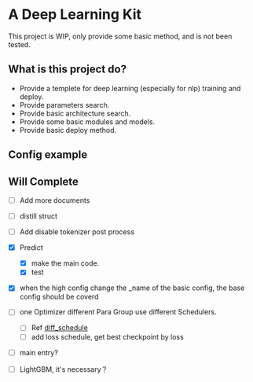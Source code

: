 # A Deep Learning Kit

This project is WIP, only provide some basic method, and is not been tested.

## What is this project do?

* Provide a templete for deep learning (especially for nlp) training and deploy.
* Provide parameters search.
* Provide basic architecture search.
* Provide some basic modules and models.
* Provide basic deploy method.

## Config example

## Will Complete

- [ ] Add more documents
- [ ] distill struct
- [ ] Add disable tokenizer post process

- [X] Predict

    - [X] make the main code.
    - [X] test

* [X] when the high config change the _name of the basic config, the base config should be coverd

- [ ] one Optimizer different Para Group use different Schedulers.
  
    - [ ] Ref [diff_schedule](https://pytorch.org/docs/stable/generated/torch.optim.lr_scheduler.CyclicLR.html#torch.optim.lr_scheduler.CyclicLR)
    - [ ] add loss schedule, get best checkpoint by loss

- [ ] main entry? 

- [ ] LightGBM, it's necessary？
